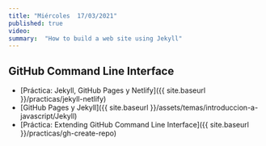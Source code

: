 ```yaml
---
title: "Miércoles  17/03/2021"
published: true
video: 
summary:  "How to build a web site using Jekyll"  
---
```


## GitHub Command Line Interface

* [Práctica: Jekyll, GitHub Pages y Netlify]({{ site.baseurl }}/practicas/jekyll-netlify)
* [GitHub Pages y Jekyll]({{ site.baseurl }}/assets/temas/introduccion-a-javascript/Jekyll)
* [Práctica: Extending GitHub Command Line Interface]({{ site.baseurl }}/practicas/gh-create-repo)